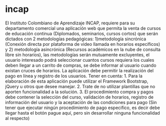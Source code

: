 # incap
El Instituto Colombiano de Aprendizaje INCAP, requiere para su departamento comercial una aplicación web que permita la venta de cursos de educación continua (Diplomados, seminarios, cursos cortos) que serán dictados con 2 metodologías pedagógicas: 1)metodología sincrónica (Conexión directa por plataforma de video llamada en horarios específicos) y 2) metodología asincrónica (Recursos académicos en la nube de consulta libre sin horarios), las metodologías serán mutuamente excluyentes, el usuario interesado podrá seleccionar cuantos cursos requiera los cuales deben llegar a un carrito de compras, se debe informar al usuario cuando existan cruces de horarios. La aplicación debe permitir la realización del pago en línea y registro de los usuarios. Tener en cuenta: 1. Para la elaboración de esta aplicación puede utilizar el Framework Bootstrap, jQuery u otros que desee manejar. 2. Trate de no utilizar plantillas que no aporten funcionalidad a la solución. 3. El procedimiento compra y pagos debe contener la selección del curso, validación de horarios, registro de información del usuario y la aceptación de las condiciones para pago (Sin tener que ejecutar ningún procedimiento de pago especifico, es decir debe llegar hasta el botón pague aquí, pero sin desarrollar ninguna funcionalidad al respecto)
